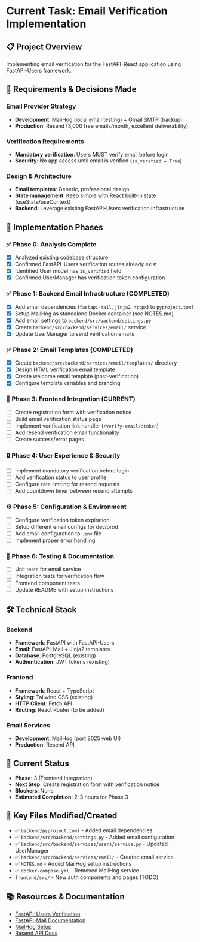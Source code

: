 # Current Task: Email Verification Implementation

## 📋 Project Overview
Implementing email verification for the FastAPI-React application using FastAPI-Users framework.

## 🎯 Requirements & Decisions Made

### Email Provider Strategy
- **Development**: MailHog (local email testing) + Gmail SMTP (backup)
- **Production**: Resend (3,000 free emails/month, excellent deliverability)

### Verification Requirements
- **Mandatory verification**: Users MUST verify email before login
- **Security**: No app access until email is verified (`is_verified = True`)

### Design & Architecture
- **Email templates**: Generic, professional design
- **State management**: Keep simple with React built-in state (useState/useContext)
- **Backend**: Leverage existing FastAPI-Users verification infrastructure

## 🚀 Implementation Phases

### ✅ Phase 0: Analysis Complete
- [x] Analyzed existing codebase structure
- [x] Confirmed FastAPI-Users verification routes already exist
- [x] Identified User model has `is_verified` field
- [x] Confirmed UserManager has verification token configuration

### ✅ Phase 1: Backend Email Infrastructure (COMPLETED)
- [x] Add email dependencies (`fastapi-mail`, `jinja2`, `httpx`) to `pyproject.toml`
- [x] Setup MailHog as standalone Docker container (see NOTES.md)
- [x] Add email settings to `backend/src/backend/settings.py`
- [x] Create `backend/src/backend/services/email/` service
- [x] Update UserManager to send verification emails

### ✅ Phase 2: Email Templates (COMPLETED)
- [x] Create `backend/src/backend/services/email/templates/` directory
- [x] Design HTML verification email template
- [x] Create welcome email template (post-verification)
- [x] Configure template variables and branding

### 🔄 Phase 3: Frontend Integration (CURRENT)
- [ ] Create registration form with verification notice
- [ ] Build email verification status page
- [ ] Implement verification link handler (`/verify-email/:token`)
- [ ] Add resend verification email functionality
- [ ] Create success/error pages

### 🔒 Phase 4: User Experience & Security
- [ ] Implement mandatory verification before login
- [ ] Add verification status to user profile
- [ ] Configure rate limiting for resend requests
- [ ] Add countdown timer between resend attempts

### ⚙️ Phase 5: Configuration & Environment
- [ ] Configure verification token expiration
- [ ] Setup different email configs for dev/prod
- [ ] Add email configuration to `.env` file
- [ ] Implement proper error handling

### 🧪 Phase 6: Testing & Documentation
- [ ] Unit tests for email service
- [ ] Integration tests for verification flow
- [ ] Frontend component tests
- [ ] Update README with setup instructions

## 🛠 Technical Stack

### Backend
- **Framework**: FastAPI with FastAPI-Users
- **Email**: FastAPI-Mail + Jinja2 templates
- **Database**: PostgreSQL (existing)
- **Authentication**: JWT tokens (existing)

### Frontend
- **Framework**: React + TypeScript
- **Styling**: Tailwind CSS (existing)
- **HTTP Client**: Fetch API
- **Routing**: React Router (to be added)

### Email Services
- **Development**: MailHog (port 8025 web UI)
- **Production**: Resend API

## 📝 Current Status
- **Phase**: 3 (Frontend Integration)
- **Next Step**: Create registration form with verification notice
- **Blockers**: None
- **Estimated Completion**: 2-3 hours for Phase 3

## 🔗 Key Files Modified/Created
- ✅ `backend/pyproject.toml` - Added email dependencies
- ✅ `backend/src/backend/settings.py` - Added email configuration
- ✅ `backend/src/backend/services/users/service.py` - Updated UserManager
- ✅ `backend/src/backend/services/email/` - Created email service
- ✅ `NOTES.md` - Added MailHog setup instructions
- ✅ `docker-compose.yml` - Removed MailHog service
- `frontend/src/` - New auth components and pages (TODO)

## 📚 Resources & Documentation
- [FastAPI-Users Verification](https://fastapi-users.github.io/fastapi-users/configuration/verification/)
- [FastAPI-Mail Documentation](https://sabuhish.github.io/fastapi-mail/)
- [MailHog Setup](https://github.com/mailhog/MailHog)
- [Resend API Docs](https://resend.com/docs)
